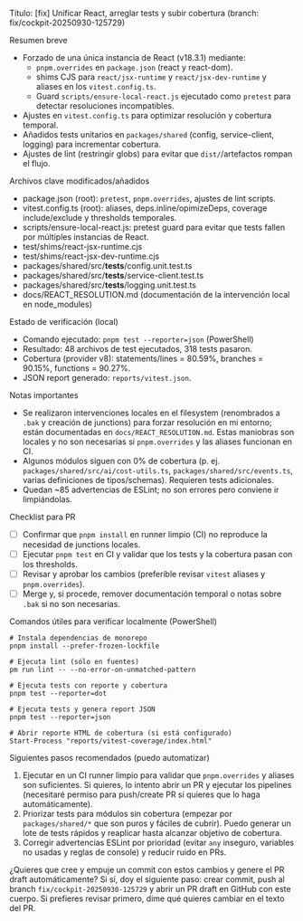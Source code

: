 Título: [fix] Unificar React, arreglar tests y subir cobertura (branch: fix/cockpit-20250930-125729)

Resumen breve
- Forzado de una única instancia de React (v18.3.1) mediante:
  - `pnpm.overrides` en `package.json` (react y react-dom).
  - shims CJS para `react/jsx-runtime` y `react/jsx-dev-runtime` y aliases en los `vitest.config.ts`.
  - Guard `scripts/ensure-local-react.js` ejecutado como `pretest` para detectar resoluciones incompatibles.
- Ajustes en `vitest.config.ts` para optimizar resolución y cobertura temporal.
- Añadidos tests unitarios en `packages/shared` (config, service-client, logging) para incrementar cobertura.
- Ajustes de lint (restringir globs) para evitar que `dist/`/artefactos rompan el flujo.

Archivos clave modificados/añadidos
- package.json (root): `pretest`, `pnpm.overrides`, ajustes de lint scripts.
- vitest.config.ts (root): aliases, deps.inline/opimizeDeps, coverage include/exclude y thresholds temporales.
- scripts/ensure-local-react.js: pretest guard para evitar que tests fallen por múltiples instancias de React.
- test/shims/react-jsx-runtime.cjs
- test/shims/react-jsx-dev-runtime.cjs
- packages/shared/src/__tests__/config.unit.test.ts
- packages/shared/src/__tests__/service-client.test.ts
- packages/shared/src/__tests__/logging.unit.test.ts
- docs/REACT_RESOLUTION.md (documentación de la intervención local en node_modules)

Estado de verificación (local)
- Comando ejecutado: `pnpm test --reporter=json` (PowerShell)
- Resultado: 48 archivos de test ejecutados, 318 tests pasaron.
- Cobertura (provider v8): statements/lines = 80.59%, branches = 90.15%, functions = 90.27%.
- JSON report generado: `reports/vitest.json`.

Notas importantes
- Se realizaron intervenciones locales en el filesystem (renombrados a `.bak` y creación de junctions) para forzar resolución en mi entorno; están documentadas en `docs/REACT_RESOLUTION.md`. Estas maniobras son locales y no son necesarias si `pnpm.overrides` y las aliases funcionan en CI.
- Algunos módulos siguen con 0% de cobertura (p. ej. `packages/shared/src/ai/cost-utils.ts`, `packages/shared/src/events.ts`, varias definiciones de tipos/schemas). Requieren tests adicionales.
- Quedan ~85 advertencias de ESLint; no son errores pero conviene ir limpiándolas.

Checklist para PR
- [ ] Confirmar que `pnpm install` en runner limpio (CI) no reproduce la necesidad de junctions locales.
- [ ] Ejecutar `pnpm test` en CI y validar que los tests y la cobertura pasan con los thresholds.
- [ ] Revisar y aprobar los cambios (preferible revisar `vitest` aliases y `pnpm.overrides`).
- [ ] Merge y, si procede, remover documentación temporal o notas sobre `.bak` si no son necesarias.

Comandos útiles para verificar localmente (PowerShell)
```
# Instala dependencias de monorepo
pnpm install --prefer-frozen-lockfile

# Ejecuta lint (sólo en fuentes)
pm run lint -- --no-error-on-unmatched-pattern

# Ejecuta tests con reporte y cobertura
pnpm test --reporter=dot

# Ejecuta tests y genera report JSON
pnpm test --reporter=json

# Abrir reporte HTML de cobertura (si está configurado)
Start-Process "reports/vitest-coverage/index.html"
```

Siguientes pasos recomendados (puedo automatizar)
1. Ejecutar en un CI runner limpio para validar que `pnpm.overrides` y aliases son suficientes. Si quieres, lo intento abrir un PR y ejecutar los pipelines (necesitaré permiso para push/create PR si quieres que lo haga automáticamente).
2. Priorizar tests para módulos sin cobertura (empezar por `packages/shared/*` que son puros y fáciles de cubrir). Puedo generar un lote de tests rápidos y reaplicar hasta alcanzar objetivo de cobertura.
3. Corregir advertencias ESLint por prioridad (evitar `any` inseguro, variables no usadas y reglas de console) y reducir ruido en PRs.

¿Quieres que cree y empuje un commit con estos cambios y genere el PR draft automáticamente? Si sí, doy el siguiente paso: crear commit, push al branch `fix/cockpit-20250930-125729` y abrir un PR draft en GitHub con este cuerpo. Si prefieres revisar primero, dime qué quieres cambiar en el texto del PR.